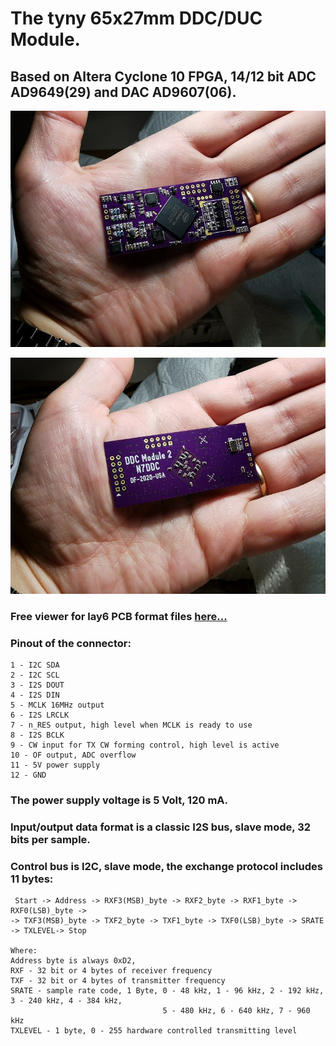 # The tyny 65x27mm DDC/DUC Module.
## Based on Altera Cyclone 10 FPGA, 14/12 bit ADC AD9649(29) and DAC AD9607(06).

![](https://github.com/Dfinitski/DDC_Module_2/blob/main/module_2_1.jpg)

![](https://github.com/Dfinitski/DDC_Module_2/blob/main/module_2_2.jpg)

### Free viewer for lay6 PCB format files [here...](https://www.electronic-software-shop.com/lng/en/support/free-viewer-software/) 

### Pinout of the connector:
    1 - I2C SDA
    2 - I2C SCL
    3 - I2S DOUT
    4 - I2S DIN
    5 - MCLK 16MHz output
    6 - I2S LRCLK
    7 - n_RES output, high level when MCLK is ready to use 
    8 - I2S BCLK
    9 - CW input for TX CW forming control, high level is active
    10 - OF output, ADC overflow
    11 - 5V power supply
    12 - GND

### The power supply voltage is 5 Volt, 120 mA.

### Input/output data format is a classic I2S bus, slave mode, 32 bits per sample.

### Control bus is I2C, slave mode, the exchange protocol includes 11 bytes:
     Start -> Address -> RXF3(MSB)_byte -> RXF2_byte -> RXF1_byte -> RXF0(LSB)_byte -> 
    -> TXF3(MSB)_byte -> TXF2_byte -> TXF1_byte -> TXF0(LSB)_byte -> SRATE -> TXLEVEL-> Stop

    Where:
    Address byte is always 0xD2,
    RXF - 32 bit or 4 bytes of receiver frequency
    TXF - 32 bit or 4 bytes of transmitter frequency
    SRATE - sample rate code, 1 Byte, 0 - 48 kHz, 1 - 96 kHz, 2 - 192 kHz, 3 - 240 kHz, 4 - 384 kHz, 
                                      5 - 480 kHz, 6 - 640 kHz, 7 - 960 kHz
    TXLEVEL - 1 byte, 0 - 255 hardware controlled transmitting level
 
 
